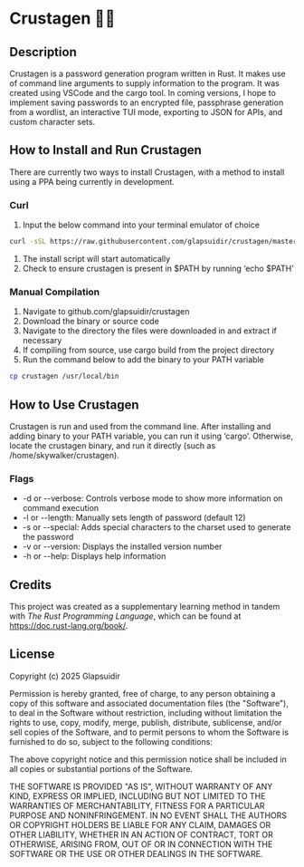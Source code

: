 # Crustagen 🦀🔐

## Description

Crustagen is a password generation program written in Rust. It makes use of command line arguments to supply information to the program. It was created using VSCode and the cargo tool. In coming versions, I hope to implement saving passwords to an encrypted file, passphrase generation from a wordlist, an interactive TUI mode, exporting to JSON for APIs, and custom character sets.

## How to Install and Run Crustagen

There are currently two ways to install Crustagen, with a method to install using a PPA being currently in development.

### Curl

1. Input the below command into your terminal emulator of choice

```bash
curl -sSL https://raw.githubusercontent.com/glapsuidir/crustagen/master/install.sh | bash
```

1. The install script will start automatically
2. Check to ensure crustagen is present in $PATH by running ‘echo $PATH’

### Manual Compilation

1. Navigate to github.com/glapsuidir/crustagen
2. Download the binary or source code
3. Navigate to the directory the files were downloaded in and extract if necessary
4. If compiling from source, use cargo build from the project directory
5. Run the command below to add the binary to your PATH variable

```bash
cp crustagen /usr/local/bin
```

## How to Use Crustagen

Crustagen is run and used from the command line. After installing and adding binary to your PATH variable, you can run it using ‘cargo’. Otherwise, locate the crustagen binary, and run it directly (such as /home/skywalker/crustagen).

### Flags

- -d or --verbose: Controls verbose mode to show more information on command execution
- -l or --length: Manually sets length of password (default 12)
- -s or --special: Adds special characters to the charset used to generate the password
- -v or --version: Displays the installed version number
- -h or --help: Displays help information

## Credits

This project was created as a supplementary learning method in tandem with *The Rust Programming Language*, which can be found at https://doc.rust-lang.org/book/. 

## License

Copyright (c) 2025 Glapsuidir

Permission is hereby granted, free of charge, to any person obtaining a copy of this software and associated documentation files (the "Software"), to deal in the Software without restriction, including without limitation the rights to use, copy, modify, merge, publish, distribute, sublicense, and/or sell copies of the Software, and to permit persons to whom the Software is furnished to do so, subject to the following conditions:

The above copyright notice and this permission notice shall be included in all copies or substantial portions of the Software.

THE SOFTWARE IS PROVIDED "AS IS", WITHOUT WARRANTY OF ANY KIND, EXPRESS OR IMPLIED, INCLUDING BUT NOT LIMITED TO THE WARRANTIES OF MERCHANTABILITY, FITNESS FOR A PARTICULAR PURPOSE AND NONINFRINGEMENT. IN NO EVENT SHALL THE AUTHORS OR COPYRIGHT HOLDERS BE LIABLE FOR ANY CLAIM, DAMAGES OR OTHER LIABILITY, WHETHER IN AN ACTION OF CONTRACT, TORT OR OTHERWISE, ARISING FROM, OUT OF OR IN CONNECTION WITH THE SOFTWARE OR THE USE OR OTHER DEALINGS IN THE SOFTWARE.
